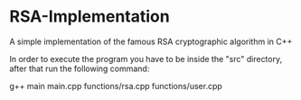 # RSA-Implementation
A simple implementation of the famous RSA cryptographic algorithm in C++

In order to execute the program you have to be inside the "src" directory, 
after that run the following command:

g++ main main.cpp functions/rsa.cpp functions/user.cpp
